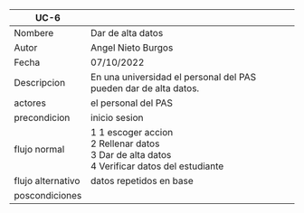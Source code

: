 |UC-6||
| ----------- | ----------- |
| Nombere |Dar de alta datos 
| Autor |   Angel Nieto Burgos |
| Fecha |07/10/2022   |
| Descripcion | En una universidad el personal del PAS pueden dar de alta datos. 
| actores |   el personal del PAS    |
| precondicion |   inicio sesion    |
| flujo normal   |  1  1 escoger accion  <br>  2  Rellenar datos <br>  3 Dar de alta datos <br> 4 Verificar datos del estudiante <br> |
| flujo alternativo | datos repetidos en base
| poscondiciones   |        
